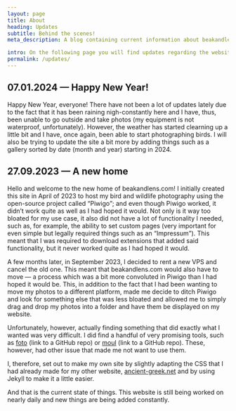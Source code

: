 ```yaml
---
layout: page
title: About
heading: Updates
subtitle: Behind the scenes! 
meta_description: A blog containing current information about beakandlens.com.  

intro: On the following page you will find updates regarding the website and its content. The update appear in chronological order, with the latest update at the very top and earlier ones below it. I highly encourage you to check back here every so often so as to not miss out on new website features or content.
permalink: /updates/
---
```


<div class="article">
  <h2>07.01.2024 — Happy New Year!</h2>
  <p>Happy New Year, everyone! There have not been a lot of updates lately due to the fact that it has been raining nigh-constantly here and I have, thus, been unable to go outside and take photos (my equipment is not waterproof, unfortunately). However, the weather has started clearning up a little bit and I have, once again, been able to start photographing birds. I will also be trying to update the site a bit more by adding things such as a gallery sorted by date (month and year) starting in 2024. </p>

  <h2>27.09.2023 — A new home</h2>
  <p>Hello and welcome to the new home of beakandlens.com! I initially created this site in April of 2023 to host my bird and wildlife photography using the open-source project called <q>Piwigo</q>; and even though Piwigo worked, it didn’t work quite as well as I had hoped it would. Not only is it way too bloated for my use case, it also did not have a lot of functionality I needed, such as, for example, the ability to set custom pages (very important for even simple but legally required things such as an <q>Impressum</q>). This meant that I was required to download extensions that added said functionality, but it never worked quite as I had hoped it would.</p>

  <p>A few months later, in September 2023, I decided to rent a new VPS and cancel the old one. This meant that beakandlens.com would also have to move — a process which was a bit more convoluted in Piwigo than I had hoped it would be. This, in addition to the fact that I had been wanting to move my photos to a different platform, made me decide to ditch Piwigo and look for something else that was less bloated and allowed me to simply drag and drop my photos into a folder and have them be displayed on my website. </p>

  <p>Unfortunately, however, actually finding something that did exactly what I wanted was very difficult. I did find a handful of very promising tools, such as <a href="https://github.com/waynezhang/foto">foto</a> (link to a GitHub repo) or <a href="https://github.com/moul-co/moul">moul</a> (link to a GitHub repo). These, however, had other issue that made me not want to use them. </p>

  <p>I, therefore, set out to make my own site by slightly adapting the CSS that I had already made for my other website, <a href="https://ancient-greek.net">ancient-greek.net</a> and by using Jekyll to make it a little easier. </p>

  <p>And that is the current state of things. This website is still being worked on nearly daily and new things are being added constantly.</p>

</div>
